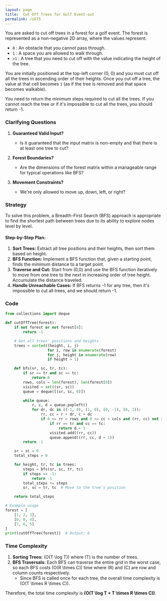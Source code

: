```yaml
---
layout: page
title:  Cut Off Trees for Golf Event-out
permalink: /s675
---
```


You are asked to cut off trees in a forest for a golf event. The forest is represented as a non-negative 2D array, where the values represent:

- `0` : An obstacle that you cannot pass through.
- `1` : A space you are allowed to walk through.
- `>1` : A tree that you need to cut off with the value indicating the height of the tree.

You are initially positioned at the top-left corner (0, 0) and you must cut off all the trees in ascending order of their heights. Once you cut off a tree, the value at that cell becomes `1` (as if the tree is removed and that space becomes walkable).

You need to return the minimum steps required to cut all the trees. If you cannot reach the tree or if it's impossible to cut all the trees, you should return -1.

### Clarifying Questions

1. **Guaranteed Valid Input?**
   - Is it guaranteed that the input matrix is non-empty and that there is at least one tree to cut?
   
2. **Forest Boundaries?**
   - Are the dimensions of the forest matrix within a manageable range for typical operations like BFS?

3. **Movement Constraints?**
   - We're only allowed to move up, down, left, or right?

### Strategy

To solve this problem, a Breadth-First Search (BFS) approach is appropriate to find the shortest path between trees due to its ability to explore nodes level by level.

#### Step-by-Step Plan:

1. **Sort Trees:** Extract all tree positions and their heights, then sort them based on height.
2. **BFS Function:** Implement a BFS function that, given a starting point, finds the minimum distance to a target point.
3. **Traverse and Cut:** Start from (0,0) and use the BFS function iteratively to move from one tree to the next in increasing order of tree height. Accumulate the distance traveled.
4. **Handle Unreachable Cases:** If BFS returns -1 for any tree, then it's impossible to cut all trees, and we should return -1.

### Code

```python
from collections import deque

def cutOffTree(forest):
    if not forest or not forest[0]:
        return -1

    # Get all trees' positions and heights
    trees = sorted((height, i, j)
                   for i, row in enumerate(forest)
                   for j, height in enumerate(row)
                   if height > 1)

    def bfs(sr, sc, tr, tc):
        if sr == tr and sc == tc:
            return 0
        rows, cols = len(forest), len(forest[0])
        visited = set((sr, sc))
        queue = deque([(sr, sc, 0)])

        while queue:
            r, c, d = queue.popleft()
            for dr, dc in ((-1, 0), (1, 0), (0, -1), (0, 1)):
                rr, cc = r + dr, c + dc
                if 0 <= rr < rows and 0 <= cc < cols and (rr, cc) not in visited and forest[rr][cc] != 0:
                    if rr == tr and cc == tc:
                        return d + 1
                    visited.add((rr, cc))
                    queue.append((rr, cc, d + 1))
        return -1

    sr = sc = 0
    total_steps = 0

    for height, tr, tc in trees:
        steps = bfs(sr, sc, tr, tc)
        if steps == -1:
            return -1
        total_steps += steps
        sr, sc = tr, tc  # Move to the tree's position

    return total_steps

# Example usage
forest = [
    [1, 2, 3],
    [0, 0, 4],
    [7, 6, 5]
]
print(cutOffTree(forest))  # Output: 6
```

### Time Complexity

1. **Sorting Trees:** \(O(T \log T)\) where \(T\) is the number of trees.
2. **BFS Traversals:** Each BFS can traverse the entire grid in the worst case, so each BFS costs \(O(R \times C)\) time where \(R\) and \(C\) are row and column counts respectively. 
   - Since BFS is called once for each tree, the overall time complexity is \(O(T \times R \times C)\).

Therefore, the total time complexity is **\(O(T \log T + T \times R \times C)\)**.